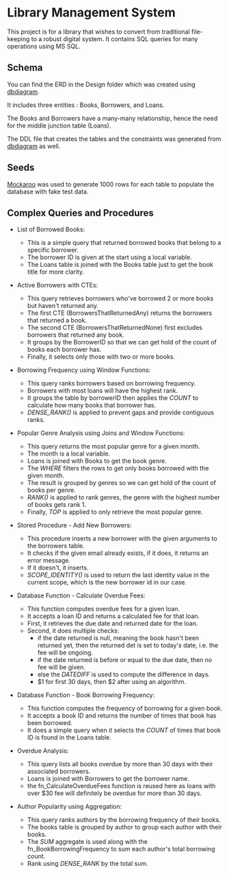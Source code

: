 # Library Management System

This project is for a library that wishes to convert from traditional file-keeping to a robust digital system. It contains SQL queries for many operations using MS SQL.

## Schema

You can find the ERD in the Design folder which was created using [dbdiagram](https://dbdiagram.io/home).

It includes three entities : Books, Borrowers, and Loans.

The Books and Borrowers have a many-many relationship, hence the need for the middle junction table (Loans).

The DDL file that creates the tables and the constraints was generated from [dbdiagram](https://dbdiagram.io/home) as well.

## Seeds

[Mockaroo](https://www.mockaroo.com/) was used to generate 1000 rows for each table to populate the database with fake test data.

## Complex Queries and Procedures


- List of Borrowed Books:
  - This is a simple query that returned borrowed books that belong to a specific borrower.
  - The borrower ID is given at the start using a local variable.
  - The Loans table is joined with the Books table just to get the book title for more clarity.




- Active Borrowers with CTEs:
  - This query retrieves borrowers who've borrowed 2 or more books but haven't returned any.
  - The first CTE (BorrowersThatReturnedAny) returns the borrowers that returned a book.
  - The second CTE (BorrowersThatReturnedNone) first excludes borrowers that returned any book.
  - It groups by the BorrowerID so that we can get hold of the count of books each borrower has.
  - Finally, it selects only those with two or more books.




- Borrowing Frequency using Window Functions:
  - This query ranks borrowers based on borrowing frequency.
  - Borrowers with most loans will have the highest rank.
  - It groups the table by borrowerID then applies the *COUNT* to calculate how many books that borrower has.
  - *DENSE_RANK()* is applied to prevent gaps and provide contiguous ranks.




- Popular Genre Analysis using Joins and Window Functions:
  - This query returns the most popular genre for a given month.
  - The month is a local variable.
  - Loans is joined with Books to get the book genre.
  - The *WHERE* filters the rows to get only books borrowed with the given month.
  - The result is grouped by genres so we can get hold of the count of books per genre.
  - *RANK()* is applied to rank genres, the genre with the highest number of books gets rank 1.
  - Finally, *TOP* is applied to only retrieve the most popular genre.




- Stored Procedure - Add New Borrowers:
  - This procedure inserts a new borrower with the given arguments to the borrowers table.
  - It checks if the given email already exists, if it does, it returns an error message.
  - If it doesn't, it inserts.
  - *SCOPE_IDENTITY()* is used to return the last identity value in the current scope, which is the new borrower id in our case.




- Database Function - Calculate Overdue Fees:
  - This function computes overdue fees for a given loan.
  - It accepts a loan ID and returns a calculated fee for that loan.
  - First, it retrieves the due date and returned date for the loan.
  - Second, it does multiple checks:
    - if the date returned is null, meaning the book hasn't been returned yet, then the returned det is set to today's date, i.e. the fee will be ongoing.
    - if the date returned is before or equal to the due date, then no fee will be given.
    - else the *DATEDIFF* is used to compute the difference in days.
    - \$1 for first 30 days, then \$2 after using an algorithm.




- Database Function -  Book Borrowing Frequency:
  - This function computes the frequency of borrowing for a given book.
  - It accepts a book ID and returns the number of times that book has been borrowed.
  - It does a simple query when it selects the *COUNT* of times that book ID is found in the Loans table.




- Overdue Analysis:
  - This query lists all books overdue by more than 30 days with their associated borrowers.
  - Loans is joined with Borrowers to get the borrower name.
  - the fn_CalculateOverdueFees function is reused here as loans with over \$30 fee will definitely be overdue for more than 30 days.




- Author Popularity using Aggregation:
  - This query ranks authors by the borrowing frequency of their books.
  - The books table is grouped by author to group each author with their books.
  - The *SUM* aggregate is used along with the fn_BookBorrowingFrequency to sum each author's total borrowing count.
  - Rank using *DENSE_RANK* by the total sum.